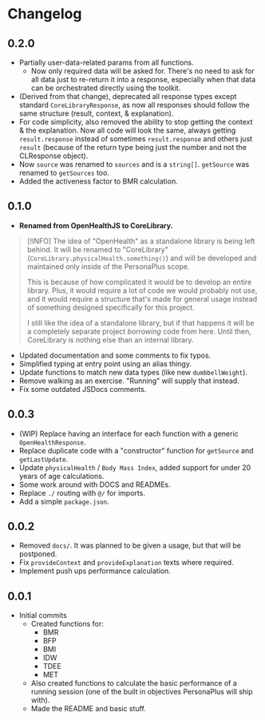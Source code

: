 # Changelog

## 0.2.0

- Partially user-data-related params from all functions.
  <!-- - As CoreLibrary is fully integrated into the app, for code quality's sake, CL functions themselves will fetch user data as needed. -->
  - Now only required data will be asked for. There's no need to ask for all data just to re-return it into a response, especially when that data can be orchestrated directly using the toolkit.
- (Derived from that change), deprecated all response types except standard `CoreLibraryResponse`, as now all responses should follow the same structure (result, context, & explanation).
- For code simplicity, also removed the ability to stop getting the context & the explanation. Now all code will look the same, always getting `result.response` instead of sometimes `result.response` and others just `result` (because of the return type being just the number and not the CLResponse object).
- Now `source` was renamed to `sources` and is a `string[]`. `getSource` was renamed to `getSources` too.
- Added the activeness factor to BMR calculation.

## 0.1.0

- **Renamed from OpenHealthJS to CoreLibrary.**

> [!INFO]
> The idea of "OpenHealth" as a standalone library is being left behind. It will be renamed to "CoreLibrary" (`CoreLibrary.physicalHealth.something()`) and will be developed and maintained only inside of the PersonaPlus scope.
>
> This is because of how complicated it would be to develop an entire library. Plus, it would require a lot of code we would probably not use, and it would require a structure that's made for general usage instead of something designed specifically for this project.
>
> I still like the idea of a standalone library, but if that happens it will be a completely separate project _borrowing_ code from here. Until then, CoreLibrary is nothing else than an internal library.

- Updated documentation and some comments to fix typos.
- Simplified typing at entry point using an alias thingy.
- Update functions to match new data types (like new `dumbbellWeight`).
- Remove walking as an exercise. "Running" will supply that instead.
- Fix some outdated JSDocs comments.

## 0.0.3

- (WIP) Replace having an interface for each function with a generic `OpenHealthResponse`.
- Replace duplicate code with a "constructor" function for `getSource` and `getLastUpdate`.
- Update `physicalHealth` / `Body Mass Index`, added support for under 20 years of age calculations.
- Some work around with DOCS and READMEs.
- Replace `./` routing with `@/` for imports.
- Add a simple `package.json`.

## 0.0.2

- Removed `docs/`. It was planned to be given a usage, but that will be postponed.
- Fix `provideContext` and `provideExplanation` texts where required.
- Implement push ups performance calculation.

## 0.0.1

- Initial commits
  - Created functions for:
    - BMR
    - BFP
    - BMI
    - IDW
    - TDEE
    - MET
  - Also created functions to calculate the basic performance of a running session (one of the built in objectives PersonaPlus will ship with).
  - Made the README and basic stuff.
